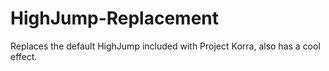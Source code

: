 # HighJump-Replacement
Replaces the default HighJump included with Project Korra, also has a cool effect.
